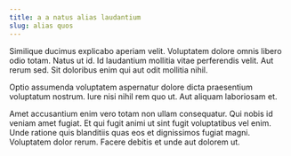 ```yaml
---
title: a a natus alias laudantium
slug: alias quos
---
```


Similique ducimus explicabo aperiam velit. Voluptatem dolore omnis libero odio totam. Natus ut id. Id laudantium mollitia vitae perferendis velit. Aut rerum sed. Sit doloribus enim qui aut odit mollitia nihil.

Optio assumenda voluptatem aspernatur dolore dicta praesentium voluptatum nostrum. Iure nisi nihil rem quo ut. Aut aliquam laboriosam et.

Amet accusantium enim vero totam non ullam consequatur. Qui nobis id veniam amet fugiat. Et qui fugit animi ut sint fugit voluptatibus vel enim. Unde ratione quis blanditiis quas eos et dignissimos fugiat magni. Voluptatem dolor rerum. Facere debitis et unde aut dolorem ut.
